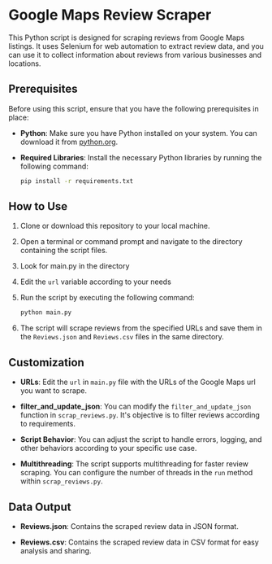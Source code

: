 # Google Maps Review Scraper

This Python script is designed for scraping reviews from Google Maps listings. It uses Selenium for web automation to extract review data, and you can use it to collect information about reviews from various businesses and locations.

## Prerequisites

Before using this script, ensure that you have the following prerequisites in place:

- **Python**: Make sure you have Python installed on your system. You can download it from [python.org](https://www.python.org/downloads/).

- **Required Libraries**: Install the necessary Python libraries by running the following command:

    ```bash
    pip install -r requirements.txt
    ```

## How to Use

1. Clone or download this repository to your local machine.

2. Open a terminal or command prompt and navigate to the directory containing the script files.

3. Look for main.py in the directory

4. Edit the `url` variable according to your needs

5. Run the script by executing the following command:

    ```bash
    python main.py
    ```

6. The script will scrape reviews from the specified URLs and save them in the `Reviews.json` and `Reviews.csv` files in the same directory.


## Customization

- **URLs**: Edit the `url` in `main.py` file with the URLs of the Google Maps url you want to scrape.

- **filter_and_update_json**: You can modify the `filter_and_update_json` function in `scrap_reviews.py`. It's objective is to filter reviews according to requirements.

- **Script Behavior**: You can adjust the script to handle errors, logging, and other behaviors according to your specific use case.

- **Multithreading**: The script supports multithreading for faster review scraping. You can configure the number of threads in the `run` method within `scrap_reviews.py`.

## Data Output

- **Reviews.json**: Contains the scraped review data in JSON format.

- **Reviews.csv**: Contains the scraped review data in CSV format for easy analysis and sharing.